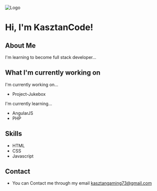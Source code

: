 
![Logo](https://i.ibb.co/92rp5Z7/Logo-Kasztan-png.png)


# Hi, I'm KasztanCode!


## About Me
I'm learning to become full stack developer...


## What I'm currently working on

I'm currently working on...
- Project-Jukebox

I'm currently learning...
- AngularJS
- PHP


## Skills
- HTML
- CSS
- Javascript


## Contact
- You can Contact me through my email kasztangaming73@gmail.com



